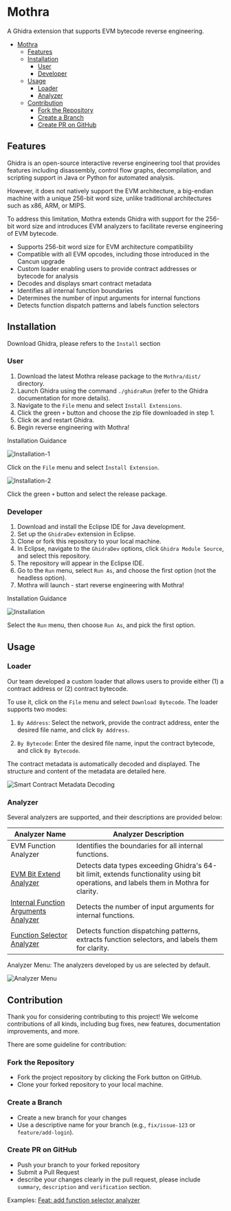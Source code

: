 # Mothra

A Ghidra extension that supports EVM bytecode reverse engineering.

- [Mothra](#mothra)
  - [Features](#features)
  - [Installation](#installation)
    - [User](#user)
    - [Developer](#developer)
  - [Usage](#usage)
    - [Loader](#loader)
    - [Analyzer](#analyzer)
  - [Contribution](#contribution)
    - [Fork the Repository](#fork-the-repository)
    - [Create a Branch](#create-a-branch)
    - [Create PR on GitHub](#create-pr-on-github)

## Features

Ghidra is an open-source interactive reverse engineering tool that provides features including disassembly, control flow graphs, decompilation, and scripting support in Java or Python for automated analysis. 

However, it does not natively support the EVM architecture, a big-endian machine with a unique 256-bit word size, unlike traditional architectures such as x86, ARM, or MIPS. 

To address this limitation, Mothra extends Ghidra with support for the 256-bit word size and introduces EVM analyzers to facilitate reverse engineering of EVM bytecode.

+ Supports 256-bit word size for EVM architecture compatibility
+ Compatible with all EVM opcodes, including those introduced in the Cancun upgrade
+ Custom loader enabling users to provide contract addresses or bytecode for analysis
+ Decodes and displays smart contract metadata
+ Identifies all internal function boundaries
+ Determines the number of input arguments for internal functions
+ Detects function dispatch patterns and labels function selectors

## Installation

Download Ghidra, please refers to the `Install` section

### User

1. Download the latest Mothra release package to the `Mothra/dist/` directory.
2. Launch Ghidra using the command `./ghidraRun` (refer to the Ghidra documentation for more details).
3. Navigate to the `File` menu and select `Install Extensions`.
4. Click the green `+` button and choose the zip file downloaded in step 1.
5. Click `OK` and restart Ghidra.
6. Begin reverse engineering with Mothra!

Installation Guidance

![Installation-1](./images/Installation-1.png)

Click on the `File` menu and select `Install Extension`.

![Installation-2](./images/Installation-2.png)

Click the green `+` button and select the release package.

### Developer
1. Download and install the Eclipse IDE for Java development.
2. Set up the `GhidraDev` extension in Eclipse.
3. Clone or fork this repository to your local machine.
4. In Eclipse, navigate to the `GhidraDev` options, click `Ghidra Module Source`, and select this repository.
5. The repository will appear in the Eclipse IDE.
6. Go to the `Run` menu, select `Run As`, and choose the first option (not the headless option).
7. Mothra will launch - start reverse engineering 
with Mothra!

Installation Guidance

![Installation](./images/Installation-3.png)

Select the `Run` menu, then choose `Run As`, and pick the first option.

## Usage

### Loader

Our team developed a custom loader that allows users to provide either (1) a contract address or (2) contract bytecode.

To use it, click on the `File` menu and select `Download Bytecode`. The loader supports two modes:

1. `By Address`: Select the network, provide the contract address, enter the desired file name, and click `By Address`.

2. `By Bytecode`: Enter the desired file name, input the contract bytecode, and click `By Bytecode`.

The contract metadata is automatically decoded and displayed. The structure and content of the metadata are detailed here.

![Smart Contract Metadata Decoding](./images/Metadata.png)

### Analyzer

Several analyzers are supported, and their descriptions are provided below:

| Analyzer Name                     | Analyzer Description                                                                                  |
|-----------------------------------|------------------------------------------------------------------------------------------------------|
| EVM Function Analyzer             | Identifies the boundaries for all internal functions.                                                |
| [EVM Bit Extend Analyzer](https://github.com/syjcnss/Mothra/pull/8)           | Detects data types exceeding Ghidra's 64-bit limit, extends functionality using bit operations, and labels them in Mothra for clarity. |
| [Internal Function Arguments Analyzer](https://github.com/syjcnss/Mothra/pull/9) | Detects the number of input arguments for internal functions.                                        |
| [Function Selector Analyzer](https://github.com/syjcnss/Mothra/pull/7)        | Detects function dispatching patterns, extracts function selectors, and labels them for clarity.     |

Analyzer Menu: The analyzers developed by us are selected by default.

![Analyzer Menu](./images/Analyzer.png)

## Contribution

Thank you for considering contributing to this project! We welcome contributions of all kinds, including bug fixes, new features, documentation improvements, and more.

There are some guideline for contribution:

### Fork the Repository

+ Fork the project repository by clicking the Fork button on GitHub.
+ Clone your forked repository to your local machine.

### Create a Branch
+ Create a new branch for your changes
+ Use a descriptive name for your branch (e.g., `fix/issue-123` or `feature/add-login`).

### Create PR on GitHub
+ Push your branch to your forked repository
+ Submit a Pull Request
+ describe your changes clearly in the pull request, please include `summary`, `description` and `verification` section.

Examples: [Feat: add function selector analyzer](https://github.com/syjcnss/Mothra/pull/7)